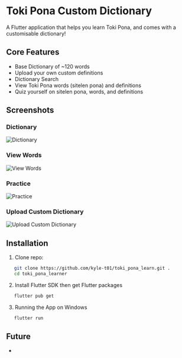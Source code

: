 # Toki Pona Custom Dictionary

A Flutter application that helps you learn Toki Pona, and comes with a customisable dictionary!

## Core Features
- Base Dictionary of ~120 words
- Upload your own custom definitions
- Dictionary Search 
- View Toki Pona words (sitelen pona) and definitions
- Quiz yourself on sitelen pona, words, and definitions


## Screenshots
### Dictionary
![Dictionary](images/dictionary.png)

### View Words
![View Words](images/view_words.png)

### Practice
![Practice](images/practice.png)

### Upload Custom Dictionary
![Upload Custom Dictionary](images/upload_custom_dictionary.png)


## Installation
1. Clone repo: 
```bash
   git clone https://github.com/kyle-t01/toki_pona_learn.git .
   cd toki_pona_learner
```
2. Install Flutter SDK then get Flutter packages
```bash
   flutter pub get
```
3. Running the App on Windows
```bash
   flutter run 
```



## Future
- 